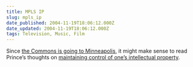```yaml
---
title: MPLS IP
slug: mpls_ip
date_published: 2004-11-19T18:06:12.000Z
date_updated: 2004-11-19T18:06:12.000Z
tags: Television, Music, Film
---
```


Since [the Commons is going to Minneapolis](http://creativecommons.org/weblog/entry/5025), it might make sense to read Prince’s thoughts on [maintaining control of one’s intellectual property](http://www.business2.com/b2/subscribers/articles/0,17863,767407-1,00.html).
